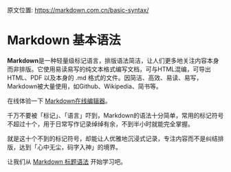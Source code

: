 原文位置: https://markdown.com.cn/basic-syntax/

# Markdown 基本语法
**Markdown**是一种轻量级标记语言，排版语法简洁，让人们更多地关注内容本身而非排版。它使用易读易写的纯文本格式编写文档，可与HTML混编，可导出 HTML、PDF 以及本身的 .md 格式的文件。因简洁、高效、易读、易写，Markdown被大量使用，如Github、Wikipedia、简书等。

在线体验一下 [Markdown在线编辑器](https://markdown.com.cn/editor/)。

千万不要被「标记」、「语言」吓到，Markdown的语法十分简单，常用的标记符号不超过十个，用于日常写作记录绰绰有余，不到半小时就能完全掌握。

就是这十个不到的标记符号，却能让人优雅地沉浸式记录，专注内容而不是纠结排版，达到「心中无尘，码字入神」的境界。

让我们从 [Markdown 标题语法](https://github.com/kmfx/Markdown/blob/main/%E5%85%A5%E9%97%A8/Markdown%E6%A0%87%E9%A2%98%E8%AF%AD%E6%B3%95.md) 开始学习吧。
